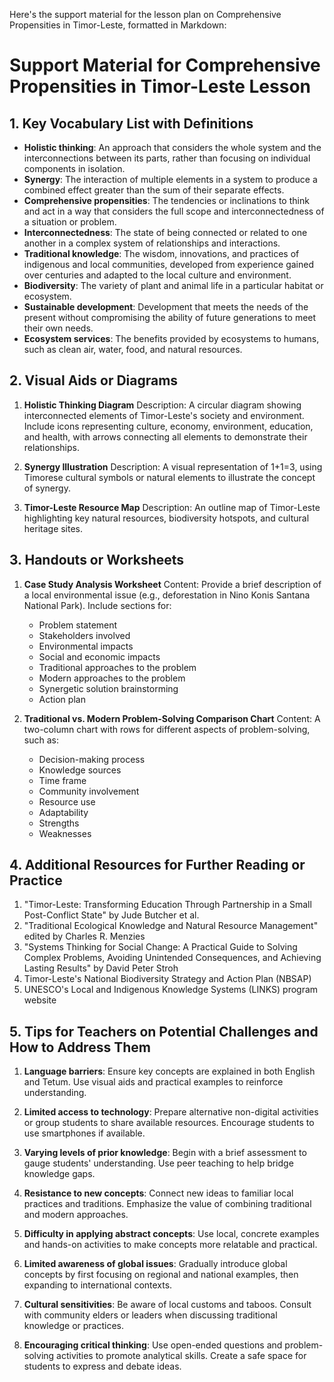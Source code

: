 Here's the support material for the lesson plan on Comprehensive Propensities in Timor-Leste, formatted in Markdown:

# Support Material for Comprehensive Propensities in Timor-Leste Lesson

## 1. Key Vocabulary List with Definitions

- **Holistic thinking**: An approach that considers the whole system and the interconnections between its parts, rather than focusing on individual components in isolation.
- **Synergy**: The interaction of multiple elements in a system to produce a combined effect greater than the sum of their separate effects.
- **Comprehensive propensities**: The tendencies or inclinations to think and act in a way that considers the full scope and interconnectedness of a situation or problem.
- **Interconnectedness**: The state of being connected or related to one another in a complex system of relationships and interactions.
- **Traditional knowledge**: The wisdom, innovations, and practices of indigenous and local communities, developed from experience gained over centuries and adapted to the local culture and environment.
- **Biodiversity**: The variety of plant and animal life in a particular habitat or ecosystem.
- **Sustainable development**: Development that meets the needs of the present without compromising the ability of future generations to meet their own needs.
- **Ecosystem services**: The benefits provided by ecosystems to humans, such as clean air, water, food, and natural resources.

## 2. Visual Aids or Diagrams

1. **Holistic Thinking Diagram**
   Description: A circular diagram showing interconnected elements of Timor-Leste's society and environment. Include icons representing culture, economy, environment, education, and health, with arrows connecting all elements to demonstrate their relationships.

2. **Synergy Illustration**
   Description: A visual representation of 1+1=3, using Timorese cultural symbols or natural elements to illustrate the concept of synergy.

3. **Timor-Leste Resource Map**
   Description: An outline map of Timor-Leste highlighting key natural resources, biodiversity hotspots, and cultural heritage sites.

## 3. Handouts or Worksheets

1. **Case Study Analysis Worksheet**
   Content: Provide a brief description of a local environmental issue (e.g., deforestation in Nino Konis Santana National Park). Include sections for:
   - Problem statement
   - Stakeholders involved
   - Environmental impacts
   - Social and economic impacts
   - Traditional approaches to the problem
   - Modern approaches to the problem
   - Synergetic solution brainstorming
   - Action plan

2. **Traditional vs. Modern Problem-Solving Comparison Chart**
   Content: A two-column chart with rows for different aspects of problem-solving, such as:
   - Decision-making process
   - Knowledge sources
   - Time frame
   - Community involvement
   - Resource use
   - Adaptability
   - Strengths
   - Weaknesses

## 4. Additional Resources for Further Reading or Practice

1. "Timor-Leste: Transforming Education Through Partnership in a Small Post-Conflict State" by Jude Butcher et al.
2. "Traditional Ecological Knowledge and Natural Resource Management" edited by Charles R. Menzies
3. "Systems Thinking for Social Change: A Practical Guide to Solving Complex Problems, Avoiding Unintended Consequences, and Achieving Lasting Results" by David Peter Stroh
4. Timor-Leste's National Biodiversity Strategy and Action Plan (NBSAP)
5. UNESCO's Local and Indigenous Knowledge Systems (LINKS) program website

## 5. Tips for Teachers on Potential Challenges and How to Address Them

1. **Language barriers**: Ensure key concepts are explained in both English and Tetum. Use visual aids and practical examples to reinforce understanding.

2. **Limited access to technology**: Prepare alternative non-digital activities or group students to share available resources. Encourage students to use smartphones if available.

3. **Varying levels of prior knowledge**: Begin with a brief assessment to gauge students' understanding. Use peer teaching to help bridge knowledge gaps.

4. **Resistance to new concepts**: Connect new ideas to familiar local practices and traditions. Emphasize the value of combining traditional and modern approaches.

5. **Difficulty in applying abstract concepts**: Use local, concrete examples and hands-on activities to make concepts more relatable and practical.

6. **Limited awareness of global issues**: Gradually introduce global concepts by first focusing on regional and national examples, then expanding to international contexts.

7. **Cultural sensitivities**: Be aware of local customs and taboos. Consult with community elders or leaders when discussing traditional knowledge or practices.

8. **Encouraging critical thinking**: Use open-ended questions and problem-solving activities to promote analytical skills. Create a safe space for students to express and debate ideas.